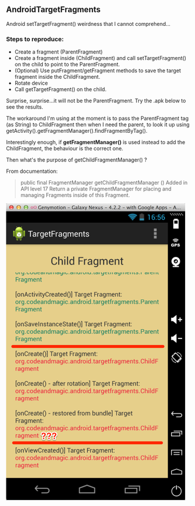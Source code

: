 ## AndroidTargetFragments

Android setTargetFragment() weirdness that I cannot comprehend...

### Steps to reproduce:

+ Create a fragment (ParentFragment)
+ Create a fragment inside (ChildFragment) and call setTargetFragment() on the child to point to the ParentFragment.
+ (Optional) Use putFragment/getFragment methods to save the target fragment inside the ChildFragment.
+ Rotate device
+ Call getTargetFragment() on the child.

Surprise, surprise...it will not be the ParentFragment. Try the .apk below to see the results.

The workaround I'm using at the moment is to pass the ParentFragment tag (as String) to ChildFragment then when I need the parent, to look it up using getActivity().getFragmentManager().findFragmentByTag().

Interestingly enough, if **getFragmentManager()** is used instead to add the ChildFragment, the behaviour is the correct one.

Then what's the purpose of getChildFragmentManager() ?

From documentation:

> public final FragmentManager getChildFragmentManager () Added in API level 17
> Return a private FragmentManager for placing and managing Fragments inside of this Fragment.

![Screenshot](Screenshot.png)